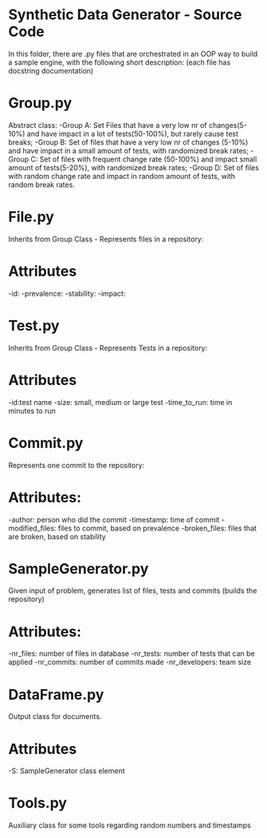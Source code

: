 # Synthetic Data Generator - Source Code

In this folder, there are .py files that are orchestrated in an OOP way to build a sample engine, with the following short description: (each file has docstring documentation)

# Group.py
  Abstract class:
  -Group A: Set Files that have a very low nr of changes(5-10%) and have impact in a lot of tests(50-100%), but rarely cause test breaks;
  -Group B: Set of files that have a very low nr of changes (5-10%) and have impact in a small amount of tests,
        with randomized break rates;
  -Group C: Set of files with frequent change rate (50-100%) and impact small amount of tests(5-20%), with
        randomized break rates;
  -Group D: Set of files with random change rate and impact in random amount of tests, with random break rates.
 
  
# File.py
Inherits from Group Class - Represents files in a repository:
  # Attributes
  -id:
  -prevalence:
  -stability:
  -impact:
  
# Test.py
Inherits from Group Class - Represents Tests in a repository:
  # Attributes
  -id:test name
  -size: small, medium or large test
  -time_to_run: time in minutes to run
  
# Commit.py
  Represents one commit to the repository:
  # Attributes:
  -author: person who did the commit
  -timestamp: time of commit
  -modified_files: files to commit, based on prevalence
  -broken_files: files that are broken, based on stability
  
# SampleGenerator.py
  Given input of problem, generates list of files, tests and commits (builds the repository)
  # Attributes:
  -nr_files: number of files in database
  -nr_tests: number of tests that can be applied
  -nr_commits: number of commits made
  -nr_developers: team size
  
# DataFrame.py
Output class for documents.
  # Attributes
  -S: SampleGenerator class element
  
# Tools.py
Auxiliary class for some tools regarding random numbers and timestamps
